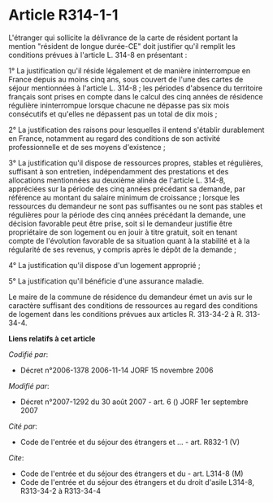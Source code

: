 # Article R314-1-1

L'étranger qui sollicite la délivrance de la carte de résident portant la mention "résident de longue durée-CE" doit
justifier qu'il remplit les conditions prévues à l'article L. 314-8 en présentant :

1° La justification qu'il réside légalement et de manière ininterrompue en France depuis au moins cinq ans, sous couvert de
l'une des cartes de séjour mentionnées à l'article L. 314-8 ; les périodes d'absence du territoire français sont prises en
compte dans le calcul des cinq années de résidence régulière ininterrompue lorsque chacune ne dépasse pas six mois
consécutifs et qu'elles ne dépassent pas un total de dix mois ;

2° La justification des raisons pour lesquelles il entend s'établir durablement en France, notamment au regard des conditions
de son activité professionnelle et de ses moyens d'existence ;

3° La justification qu'il dispose de ressources propres, stables et régulières, suffisant à son entretien, indépendamment des
prestations et des allocations mentionnées au deuxième alinéa de l'article L. 314-8, appréciées sur la période des cinq
années précédant sa demande, par référence au montant du salaire minimum de croissance ; lorsque les ressources du demandeur
ne sont pas suffisantes ou ne sont pas stables et régulières pour la période des cinq années précédant la demande, une
décision favorable peut être prise, soit si le demandeur justifie être propriétaire de son logement ou en jouir à titre
gratuit, soit en tenant compte de l'évolution favorable de sa situation quant à la stabilité et à la régularité de ses
revenus, y compris après le dépôt de la demande ;

4° La justification qu'il dispose d'un logement approprié ;

5° La justification qu'il bénéficie d'une assurance maladie.

Le maire de la commune de résidence du demandeur émet un avis sur le caractère suffisant des conditions de ressources au
regard des conditions de logement dans les conditions prévues aux articles R. 313-34-2 à R. 313-34-4.

**Liens relatifs à cet article**

_Codifié par_:

  - Décret n°2006-1378 2006-11-14 JORF 15 novembre 2006

_Modifié par_:

  - Décret n°2007-1292 du 30 août 2007 - art. 6 () JORF 1er septembre 2007

_Cité par_:

  - Code de l'entrée et du séjour des étrangers et ... - art. R832-1 (V)

_Cite_:

  - Code de l'entrée et du séjour des étrangers et du  - art. L314-8 (M)
  - Code de l'entrée et du séjour des étrangers et du droit d'asile L314-8, R313-34-2 à R313-34-4
